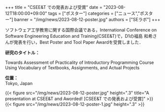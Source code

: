 +++
title = "CSEE&T での発表および受賞"
date = "2023-08-12T18:00:00+09:00"
tags = ["ポスター"]
categories = ["ニュース","ポスター"]
banner = "/img/news/2023-08-12-poster.jpg"
authors = ["SEラボ"]
+++

ソフトウェア工学教育に関する国際会議である，International Conference on Software Engineering Education and Training(CSEE&T)で，D1の福島 和希さんが発表を行い，Best Poster and Tool Paper Awardを受賞しました．


**研究のタイトル：**  

Towards Assessment of Practicality of Introductory Programming Course Using Vocabulary of Textbooks, Assignments, and Actual Projects

**位置：** <br>
Tokyo, Japan

{{< figure src="/img/news/2023-08-12-poster.jpg" height=".3" title="A presentation at CSEE&T and Aworded! [CSEE&T での発表および受賞]" >}}
{{< figure src="/img/news/2023-08-12-poster-1.jpg" height=".3" >}}
